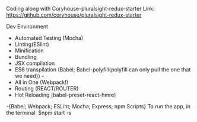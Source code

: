 Coding along with Coryhouse-pluralsight-redux-starter Link: <https://github.com/coryhouse/pluralsight-redux-starter>

Dev Environment

- Automated Testing (Mocha)
- Linting(ESlint)
- Minification
- Bundling
- JSX compilation
- ES6 transpilation (Babel; Babel-polyfill{polyfill can only pull the one that we need}) -
- All in One (Webpack!)
- Routing (REACT/ROUTER)
- Hot Reloading (babel-preset-react-hmre)

-{Babel; Webpack; ESLint; Mocha; Express; npm Scripts} To run the app, in the terminal: $npm start -s

